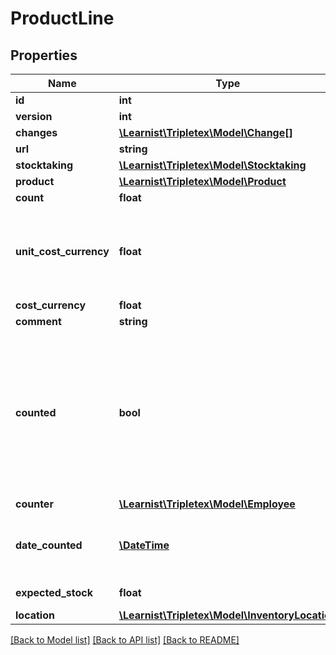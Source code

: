 # ProductLine

## Properties
Name | Type | Description | Notes
------------ | ------------- | ------------- | -------------
**id** | **int** |  | [optional] 
**version** | **int** |  | [optional] 
**changes** | [**\Learnist\Tripletex\Model\Change[]**](Change.md) |  | [optional] 
**url** | **string** |  | [optional] 
**stocktaking** | [**\Learnist\Tripletex\Model\Stocktaking**](Stocktaking.md) |  | 
**product** | [**\Learnist\Tripletex\Model\Product**](Product.md) |  | 
**count** | **float** |  | [optional] 
**unit_cost_currency** | **float** | Unit price purchase (cost) excluding VAT in the order&#x27;s currency | [optional] 
**cost_currency** | **float** |  | [optional] 
**comment** | **string** |  | [optional] 
**counted** | **bool** | If a line is counted or not - only for internal use; will return true/false based on whether the stocktaking is completed otherwise. | [optional] 
**counter** | [**\Learnist\Tripletex\Model\Employee**](Employee.md) |  | [optional] 
**date_counted** | [**\DateTime**](\DateTime.md) | When the line was counted - only for internal use | [optional] 
**expected_stock** | **float** | For internal use only | [optional] 
**location** | [**\Learnist\Tripletex\Model\InventoryLocation**](InventoryLocation.md) |  | [optional] 

[[Back to Model list]](../../README.md#documentation-for-models) [[Back to API list]](../../README.md#documentation-for-api-endpoints) [[Back to README]](../../README.md)

